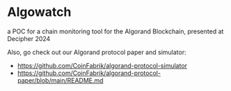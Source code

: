 # Algowatch
a POC for a chain monitoring tool for the Algorand Blockchain, presented at Decipher 2024



Also, go check out our Algorand protocol paper and simulator:
- https://github.com/CoinFabrik/algorand-protocol-simulator
- https://github.com/CoinFabrik/algorand-protocol-paper/blob/main/README.md
